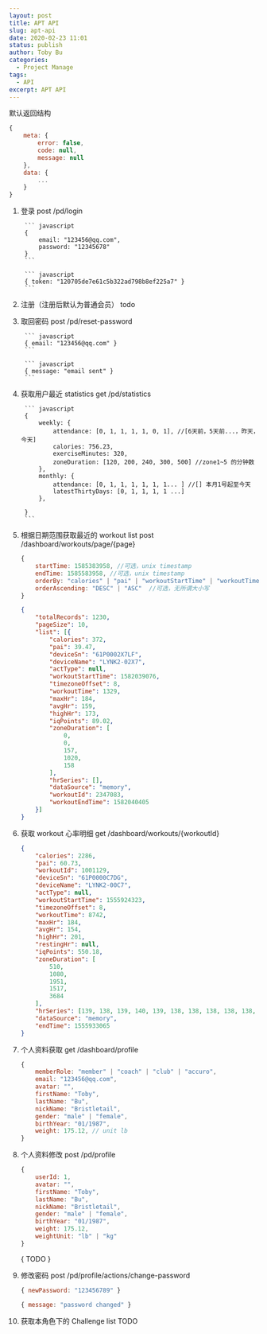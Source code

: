 ```yaml
---
layout: post
title: APT API
slug: apt-api
date: 2020-02-23 11:01
status: publish
author: Toby Bu
categories: 
  - Project Manage
tags: 
  - API
excerpt: APT API
---
```


默认返回结构

``` javascript
{
    meta: {
        error: false,
        code: null,
        message: null
    },
    data: {
        ...
    }
}
```

1. 登录 
        post /pd/login
    
        ``` javascript 
        { 
            email: "123456@qq.com", 
            password: "12345678" 
        } 
        ```
        
        ``` javascript 
        { token: "120705de7e61c5b322ad798b8ef225a7" }
        ```


2. 注册（注册后默认为普通会员）
        todo

3. 取回密码 
        post /pd/reset-password
        
        ``` javascript 
        { email: "123456@qq.com" } 
        ```
        
        ``` javascript 
        { message: "email sent" }
        ```


4. 获取用户最近 statistics 
        get /pd/statistics
        
        ``` javascript 
        {
            weekly: {
                attendance: [0, 1, 1, 1, 1, 0, 1], //[6天前，5天前...，昨天，今天]
                calories: 756.23,
                exerciseMinutes: 320,
                zoneDuration: [120, 200, 240, 300, 500] //zone1~5 的分钟数
            },
            monthly: {
                attendance: [0, 1, 1, 1, 1, 1, 1... ] //[] 本月1号起至今天
                latestThirtyDays: [0, 1, 1, 1, 1 ...]
            },
                
        }
        ```


5. 根据日期范围获取最近的 workout list 
    post /dashboard/workouts/page/{page}
    
    ``` javascript
    {
        startTime: 1585383958, //可选，unix timestamp
        endTime: 1585583958, //可选，unix timestamp
        orderBy: "calories" | "pai" | "workoutStartTime" | "workoutTime" | "iqPoints" | "maxHr" | "avgHr",  //可选，严格大小写
        orderAscending: "DESC" | "ASC"  //可选，无所谓大小写
    }
    ```
    
    ``` json
    {
        "totalRecords": 1230,
        "pageSize": 10,
        "list": [{
            "calories": 372,
            "pai": 39.47,
            "deviceSn": "61P0002X7LF",
            "deviceName": "LYNK2-02X7",
            "actType": null,
            "workoutStartTime": 1582039076,
            "timezoneOffset": 8,
            "workoutTime": 1329,
            "maxHr": 184,
            "avgHr": 159,
            "highHr": 173,
            "iqPoints": 89.02,
            "zoneDuration": [
                0,
                0,
                157,
                1020,
                158
            ],
            "hrSeries": [],
            "dataSource": "memory",
            "workoutId": 2347083,
            "workoutEndTime": 1582040405
        }]
    }
    ```
    

6. 获取 workout 心率明细
    get /dashboard/workouts/{workoutId}
    
    ``` json
    {
        "calories": 2286,
        "pai": 60.73,
        "workoutId": 1001129,
        "deviceSn": "61P0000C7DG",
        "deviceName": "LYNK2-00C7",
        "actType": null,
        "workoutStartTime": 1555924323,
        "timezoneOffset": 8,
        "workoutTime": 8742,
        "maxHr": 184,
        "avgHr": 154,
        "highHr": 201,
        "restingHr": null,
        "iqPoints": 550.18,
        "zoneDuration": [
            510,
            1080,
            1951,
            1517,
            3684
        ],
        "hrSeries": [139, 138, 139, 140, 139, 138, 138, 138, 138, 138, 138, 138, 138, 137, 137, 137, 137, 137, 137 ... ],
        "dataSource": "memory",
        "endTime": 1555933065
    }
    ```

6. 个人资料获取
    get /dashboard/profile
    
    ``` javascript 
    {
        memberRole: "member" | "coach" | "club" | "accuro",
        email: "123456@qq.com",
        avatar: "",
        firstName: "Toby",
        lastName: "Bu",
        nickName: "Bristletail",
        gender: "male" | "female",
        birthYear: "01/1987",
        weight: 175.12, // unit lb
    }
    ```


7. 个人资料修改
    post /pd/profile
    
    ``` javascript 
    {
        userId: 1,
        avatar: "",
        firstName: "Toby",
        lastName: "Bu",
        nickName: "Bristletail",
        gender: "male" | "female",
        birthYear: "01/1987",
        weight: 175.12,
        weightUnit: "lb" | "kg"
    }
    ```
    
    {
        TODO
    }

8. 修改密码
    post /pd/profile/actions/change-password
    
    ``` javascript 
    { newPassword: "123456789" }
    ```
    
    ``` javascript 
    { message: "password changed" }
    ```

7. 获取本角色下的 Challenge list
        TODO


